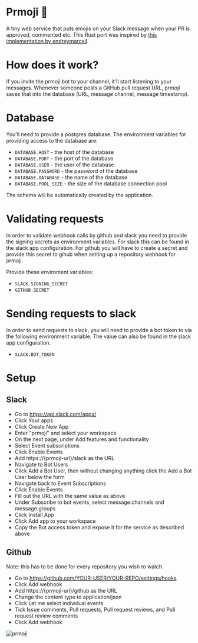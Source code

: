 # Prmoji 🍉

A tiny web service that puts emojis on your Slack message when your PR is approved, commented etc. This Rust port was inspired by [this implementation by endreymarcell](https://github.com/endreymarcell/prmoji). 

# How does it work?

If you invite the prmoji bot to your channel, it'll start listening to your messages. Whenever someone posts a GitHub pull request URL, prmoji saves that into the database (URL, message channel, message timestamp).

# Database
You'll need to provide a postgres database. The environment variables for providing access to the database are:
- `DATABASE.HOST` - the host of the database
- `DATABASE.PORT` - the port of the database
- `DATABASE.USER` - the user of the database
- `DATABASE.PASSWORD` - the password of the database
- `DATABASE.DATABASE` - the name of the database
- `DATABASE.POOL_SIZE` - the size of the database connection pool

The schema will be automatically created by the application.

# Validating requests
In order to validate webhook calls by github and slack you need to provide the signing secrets as environment variables.
For slack this can be found in the slack app configuration. For github you will have to create a secret and provide this secret to gihub when setting up a repository webhook for prmoji.

Provide these enviroment variables:
- `SLACK.SIGNING_SECRET`
- `GITHUB.SECRET`

# Sending requests to slack
In order to send requests to slack, you will need to provide a bot token to via the following environment variable. The value can also be found in the slack app configuration.
- `SLACK.BOT_TOKEN`

# Setup


## Slack

- Go to https://api.slack.com/apps/
- Click Your apps
- Click Create New App
- Enter "prmoji" and select your workspace
- On the next page, under Add features and functionality
- Select Event subscriptions
- Click Enable Events
- Add https://{prmoji-url}/slack as the URL
- Navigate to Bot Users
- Click Add a Bot User, then without changing anything click the Add a Bot User below the form
- Navigate back to Event Subscriptions
- Click Enable Events
- Fill out the URL with the same value as above
- Under Subscribe to bot events, select message.channels and message.groups
- Click Install App
- Click Add app to your workspace
- Copy the Bot access token and expose it for the service as described above

## Github

Note: this has to be done for every repository you wish to watch.

- Go to https://github.com/YOUR-USER/YOUR-REPO/settings/hooks
- Click Add webhook
- Add https://{prmoji-url}/github as the URL
- Change the content type to application/json
- Click Let me select individual events
- Tick Issue comments, Pull requests, Pull request reviews, and Pull request review comments
- Click Add webhook

![prmoji](https://github.com/NavidJalali/prmoji/assets/5600005/e7fcfdb3-22d6-496d-8786-9fbfc087b7c1)
